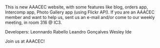 This is new AAACEC website, with some features like blog, orders app, Intercomp app, Photo Gallery app (using Flickr API).
If you are an AAACEC member and want to help us, sent us an e-mail and/or come to our weekly meeting, in room 316 @ IC3.

Developers:
Leonnardo Rabello
Leandro Gonçalves
Wesley Ide

Join us at AAACEC!
